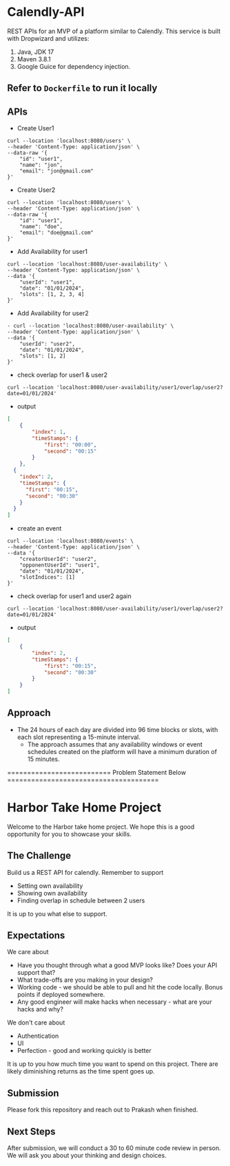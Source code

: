 # Calendly-API
REST APIs for an MVP of a platform similar to Calendly. This service is built with Dropwizard and utilizes:
1. Java, JDK 17
2. Maven 3.8.1
3. Google Guice for dependency injection.

## Refer to `Dockerfile` to run it locally


## APIs
- Create User1
```shell
curl --location 'localhost:8080/users' \
--header 'Content-Type: application/json' \
--data-raw '{
    "id": "user1",
    "name": "jon",
    "email": "jon@gmail.com"
}'
```

- Create User2
```shell
curl --location 'localhost:8080/users' \
--header 'Content-Type: application/json' \
--data-raw '{
    "id": "user1",
    "name": "doe",
    "email": "doe@gmail.com"
}'
```

- Add Availability for user1
```shell
curl --location 'localhost:8080/user-availability' \
--header 'Content-Type: application/json' \
--data '{
    "userId": "user1",
    "date": "01/01/2024",
    "slots": [1, 2, 3, 4]
}'
```

- Add Availability for user2
```shell
- curl --location 'localhost:8080/user-availability' \
--header 'Content-Type: application/json' \
--data '{
    "userId": "user2",
    "date": "01/01/2024",
    "slots": [1, 2]
}'
```

- check overlap for user1 & user2
```shell
curl --location 'localhost:8080/user-availability/user1/overlap/user2?date=01/01/2024'
```
- output 
```json
[
    {
        "index": 1,
        "timeStamps": {
            "first": "00:00",
            "second": "00:15"
        }
    },
  {
    "index": 2,
    "timeStamps": {
      "first": "00:15",
      "second": "00:30"
    }
  }
]
```

- create an event 
```shell
curl --location 'localhost:8080/events' \
--header 'Content-Type: application/json' \
--data '{
    "creatorUserId": "user2",
    "opponentUserId": "user1",
    "date": "01/01/2024",
    "slotIndices": [1]
}'
```

- check overlap for user1 and user2 again
```shell
curl --location 'localhost:8080/user-availability/user1/overlap/user2?date=01/01/2024'
```
- output
```json
[
    {
        "index": 2,
        "timeStamps": {
            "first": "00:15",
            "second": "00:30"
        }
    }
]
```

## Approach
- The 24 hours of each day are divided into 96 time blocks or slots, with each slot representing a 15-minute interval. 
  - The approach assumes that any availability windows or event schedules created on the platform will have a minimum duration of 15 minutes.


========================== Problem Statement Below ======================================

# Harbor Take Home Project

Welcome to the Harbor take home project. We hope this is a good opportunity for you to showcase your skills.

## The Challenge

Build us a REST API for calendly. Remember to support

- Setting own availability
- Showing own availability
- Finding overlap in schedule between 2 users

It is up to you what else to support.

## Expectations

We care about

- Have you thought through what a good MVP looks like? Does your API support that?
- What trade-offs are you making in your design?
- Working code - we should be able to pull and hit the code locally. Bonus points if deployed somewhere.
- Any good engineer will make hacks when necessary - what are your hacks and why?

We don't care about

- Authentication
- UI
- Perfection - good and working quickly is better

It is up to you how much time you want to spend on this project. There are likely diminishing returns as the time spent goes up.

## Submission

Please fork this repository and reach out to Prakash when finished.

## Next Steps

After submission, we will conduct a 30 to 60 minute code review in person. We will ask you about your thinking and design choices.

